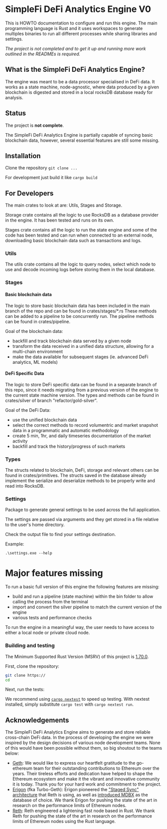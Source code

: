 # SimpleFi DeFi Analytics Engine V0

This is HOWTO documentation to configure and run this engine. The main programming language is Rust and it uses workspaces to generate multiples binaries to run all different processes while sharing libraries and settings.

*The project is not completed and to get it up and running more work outlined in the READMEs is required.*

## What is the SimpleFi DeFi Analytics Engine?

The engine was meant to be a data processor specialised in DeFi data. It works as a state machine, node-agnostic, where data produced by a given blockchain is digested and stored in a local rocksDB database ready for analysis.


## Status

The project is **not complete**.

The SimpleFi DeFi Analytics Engine is partially capable of syncing basic blockchain data, however, several essential features are still some missing.


## Installation

Clone the repository `git clone ...`

For development just build it like `cargo build`

## For Developers

The main crates to look at are: Utils, Stages and Storage.

Storage crate contains all the logic to use RocksDB as a database provider in the engine. It has been tested and runs on its own.

Stages crate contains all the logic to run the state engine and some of the code has been tested and can run when connected to an external node, downloading basic blockchain data such as transactions and logs.

### Utils

The utils crate contains all the logic to query nodes, select which node to use and decode incoming logs before storing them in the local database.

### Stages

#### Basic blockchain data

The logic to store basic blockchain data has been included in the main branch of the repo and can be found in crates/stages/*.rs
These methods can be added to a pipeline to be concurrently run. The pipeline methods can be found in crates/pipeline.

Goal of the blockchain data:
- backfill and track blockchain data served by a given node
- transform the data received in a unified data structure, allowing for a multi-chain environment
- make the data available for subsequent stages (ie. advanced DeFi analytics, ML models)

#### DeFi Specific Data

The logic to store DeFi specific data can be found in a separate branch of this repo, since it needs migrating from a previous version of the engine to the current state machine version.
The types and methods can be found in crates/silver of branch "refactor/gold-silver".

Goal of the DeFi Data:
- use the unified blockchain data
- select the correct methods to record volumentric and market snapshot data in a programmatic and automatic methodology
- create 5 min, 1hr, and daily timeseries documentation of the market activity
- backfill and track the history/progress of such markets

### Types

The structs related to blockchain, DeFi, storage and relevant others can be found in crates/primitives. The structs saved in the database already implement the serialize and deserialize methods to be properly write and read into RocksDB.


### Settings

Package to generate general settings to be used across the full application.

The settings are passed via arguments and they get stored in a file relative to the user's home directory.

Check the output file to find your settings destination.

Example:

`.\settings.exe --help`


# Major features missing

To run a basic full version of this engine the following features are missing:

- build and run a pipeline (state machine) within the bin folder to allow calling the process from the terminal
- import and convert the silver pipeline to match the current version of the engine
- various tests and performance checks

To run the engine in a meaningful way, the user needs to have access to either a local node or private cloud node.

### Building and testing

The Minimum Supported Rust Version (MSRV) of this project is [1.70.0](https://blog.rust-lang.org/2023/06/01/Rust-1.70.0.html).

First, clone the repository:

```sh
git clone https://
cd 
```

Next, run the tests:

We recommend using [`cargo nextest`](https://nexte.st/) to speed up testing. With nextest installed, simply substitute `cargo test` with `cargo nextest run`.

## Acknowledgements

The SimpleFi DeFi Analytics Engine aims to generate and store reliable cross-chain DeFi data. In the process of developing the engine we were inspired by the design decisions of various node development teams. None of this would have been possible without them, so big shoutout to the teams below:

* [Geth](https://github.com/ethereum/go-ethereum/): We would like to express our heartfelt gratitude to the go-ethereum team for their outstanding contributions to Ethereum over the years. Their tireless efforts and dedication have helped to shape the Ethereum ecosystem and make it the vibrant and innovative community it is today. Thank you for your hard work and commitment to the project.
* [Erigon](https://github.com/ledgerwatch/erigon) (fka Turbo-Geth): Erigon pioneered the ["Staged Sync" architecture](https://erigon.substack.com/p/erigon-stage-sync-and-control-flows) that Reth is using, as well as [introduced MDBX](https://github.com/ledgerwatch/erigon/wiki/Choice-of-storage-engine) as the database of choice. We thank Erigon for pushing the state of the art in research on the performance limits of Ethereum nodes.
* [Reth](https://github.com/paradigmxyz/reth): Reth engineered a lightening fast node based in Rust. We thank Reth for pushing the state of the art in research on the performance limits of Ethereum nodes using the Rust language.
